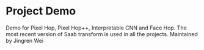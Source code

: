 # Project Demo
Demo for Pixel Hop, Pixel Hop++, Interpretable CNN and Face Hop. The most recent version of Saab transform is used in all the projects.
Maintained by Jingren Wei
